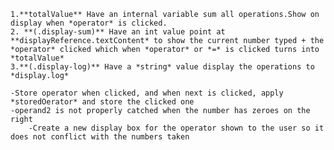 <!-- 4. -Get a NodeList reference of all the .num-buttons in the document and turn it into a list.
    -Add different type of eventListeners depending on the button's behaviour  
        -xAdd eventListeners to .num-buttons(brackets and decimal included) and modify display div textContent with the value of the button pressed 
        -xAdd eventListener to .clear-button
        -xAdd eventListeners to .op-button (create one function as display and a second to store the sum and assign everything properly)
        -xAdd eventListeners to .equals-button(no proper behaviour when an operator is clicked after equals)
         -->

    1.**totalValue** Have an internal variable sum all operations.Show on display when *operator* is clicked. 
    2. **(.display-sum)** Have an int value point at **displayReference.textContent* to show the current number typed + the *operator* clicked which when *operator* or *=* is clicked turns into *totalValue*
    3.**(.display-log)** Have a *string* value display the operations to *display.log*
    
    -Store operator when clicked, and when next is clicked, apply *storedOerator* and store the clicked one
    -operand2 is not properly catched when the number has zeroes on the right
        -Create a new display box for the operator shown to the user so it does not conflict with the numbers taken
    